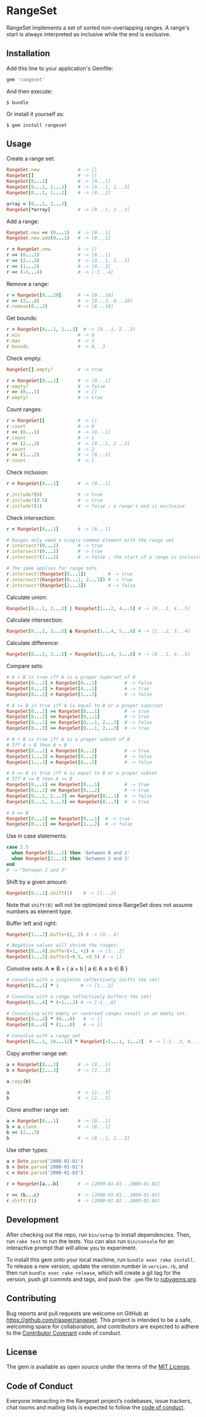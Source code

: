 # RangeSet

RangeSet implements a set of sorted non-overlapping ranges. A range's start is always interpreted as inclusive while the end is exclusive.

## Installation

Add this line to your application's Gemfile:

```ruby
gem 'rangeset'
```

And then execute:

    $ bundle

Or install it yourself as:

    $ gem install rangeset

## Usage

Create a range set:

```ruby
RangeSet.new              # -> []
RangeSet[]                # -> []
RangeSet[0...1]           # -> [0...1]
RangeSet[0...1, 2...3]    # -> [0...1, 2...3]
RangeSet[0...1, 1...2]    # -> [0...2]

array = [0...1, 2...3]
RangeSet[*array]          # -> [0...1, 2...3]
```

Add a range:

```ruby
RangeSet.new << (0...1)   # -> [0...1]
RangeSet.new.add(0...1)   # -> [0...1]

r = RangeSet.new          # -> []
r << (0...1)              # -> [0...1]
r << (2...3)              # -> [0...1, 2...3]
r << (1...2)              # -> [0...3]
r << (-1...4)             # -> [-1...4]
```

Remove a range:

```ruby
r = RangeSet[0...10]      # -> [0...10]
r >> (2...8)              # -> [0...2, 8...10]
r.remove(0...2)           # -> [8...10]
```

Get bounds:

```ruby
r = RangeSet[0...1, 2...3]  # -> [0...1, 2...3]
r.min                     # -> 0
r.max                     # -> 3
r.bounds                  # -> 0...3
```

Check empty:

```ruby
RangeSet[].empty?         # -> true

r = RangeSet[0...1]       # -> [0...1]
r.empty?                  # -> false
r >> (0...1)              # -> []
r.empty?                  # -> true
```

Count ranges:

```ruby
r = RangeSet[]            # -> []
r.count                   # -> 0
r << (0...1)              # -> [0...1]
r.count                   # -> 1
r << (2...3)              # -> [0...1, 2...3]
r.count                   # -> 2
r << (1...2)              # -> [0...3]
r.count                   # -> 1
```

Check inclusion:

```ruby
r = RangeSet[0...1]       # -> [0...1]

r.include?(0)             # -> true
r.include?(0.5)           # -> true
r.include?(1)             # -> false ; a range's end is exclusive
```

Check intersection:

```ruby
r = RangeSet[0...1]       # -> [0...1]

# Ranges only need a single common element with the range set
r.intersect?(0...1)       # -> true
r.intersect?(0...2)       # -> true
r.intersect?(1...2)       # -> false ; the start of a range is inclusive but the end exclusive

# The same applies for range sets
r.intersect?(RangeSet[0...1])        # -> true
r.intersect?(RangeSet[0...1, 2...3]) # -> true
r.intersect?(RangeSet[2...3])        # -> false
```

Calculate union:

```ruby
RangeSet[0...1, 2...3] | RangeSet[1...2, 4...5] # -> [0...3, 4...5]
```

Calculate intersection:

```ruby
RangeSet[0...2, 3...5] & RangeSet[1...4, 5...6] # -> [1...2, 3...4]
```

Calculate difference:

```ruby
RangeSet[0...2, 3...5] - RangeSet[1...4, 5...6] # -> [0...1, 4...5]
```

Compare sets:

```ruby
# A > B is true iff A is a proper superset of B
RangeSet[0...1] > RangeSet[0...1]          # -> false 
RangeSet[0...2] > RangeSet[0...1]          # -> true 
RangeSet[0...1] > RangeSet[1...3]          # -> false

# A >= B is true iff A is equal to B or a proper superset
RangeSet[0...1] >= RangeSet[0...1]         # -> true 
RangeSet[0...2] >= RangeSet[0...1]         # -> true 
RangeSet[0...1] >= RangeSet[0...1, 2...3]  # -> false
RangeSet[0...3] >= RangeSet[0...1, 2...3]  # -> true

# A < B is true iff A is a proper subset of B 
# Iff A < B then A > B
RangeSet[0...1] < RangeSet[0...2]          # -> true 
RangeSet[1...3] < RangeSet[0...2]          # -> false 
RangeSet[1...3] < RangeSet[0...2]          # -> false

# A <= B is true iff A is equal to B or a proper subset
# Iff A <= B then A >= B
RangeSet[0...1] <= RangeSet[0...1]         # -> true
RangeSet[0...1] <= RangeSet[0...2]         # -> true 
RangeSet[0...1, 2...3] <= RangeSet[0...1]  # -> false 
RangeSet[0...1, 2...3] <= RangeSet[0...3]  # -> true 

# A == B
RangeSet[0...1] == RangeSet[0...1]  # -> true
RangeSet[0...1] == RangeSet[1...2]  # -> false
```

Use in case statements:

```ruby
case 2.5
  when RangeSet[0...2] then 'between 0 and 2'
  when RangeSet[2...3] then 'between 2 and 3'
end
# -> "between 2 and 3"
```

Shift by a given amount:

```ruby
RangeSet[0...1].shift(1)    # -> [1...2] 
```

Note that `shift(0)` will not be optimized since RangeSet does not assume numbers as element type.

Buffer left and right:

```ruby
RangeSet[1...2].buffer(1, 2) # -> [0...4]

# Negative values will shrink the ranges:
RangeSet[0...4].buffer(-1, -2) # -> [1...2]
RangeSet[1...2].buffer(-0.5, -0.5) # -> []
```

Convolve sets: A ∗ B = { a + b | a ∈ A ∧ b ∈ B }

```ruby
# Convolve with a singleton (effectively shifts the set)
RangeSet[0...1] * 1        # -> [1...2]

# Convolve with a range (effectively buffers the set)
RangeSet[0...4] * (-1...2) # -> [-1...6] 

# Convolving with empty or reversed ranges result in an empty set.
RangeSet[0...4] * (0...0)   # -> []
RangeSet[0...4] * (1...0)   # -> []

# Convolve with a range set
RangeSet[0...1, 10...12] * RangeSet[-2...1, 1...2]  # -> [-2...3, 8...14] 
```

Copy another range set:

```ruby
a = RangeSet[0...1]       # -> [0...1] 
b = RangeSet[2...3]       # -> [2...3] 

a.copy(b)

a                         # -> [2...3] 
b                         # -> [2...3] 
```

Clone another range set:

```ruby
a = RangeSet[0...1]       # -> [0...1] 
b = a.clone               # -> [0...1] 
b << (2...3)
b                         # -> [0...1, 2...3] 
```

Use other types:

```ruby
a = Date.parse('2000-01-01') 
b = Date.parse('2000-01-02')
c = Date.parse('2000-01-03') 
 
r = RangeSet[a...b]       # -> [2000-01-01...2000-01-02]

r << (b...c)              # -> [2000-01-01...2000-01-03] 
r.shift!(1)               # -> [2000-01-02...2000-01-04]
```


## Development

After checking out the repo, run `bin/setup` to install dependencies. Then, run `rake test` to run the tests. You can also run `bin/console` for an interactive prompt that will allow you to experiment.

To install this gem onto your local machine, run `bundle exec rake install`. To release a new version, update the version number in `version.rb`, and then run `bundle exec rake release`, which will create a git tag for the version, push git commits and tags, and push the `.gem` file to [rubygems.org](https://rubygems.org).

## Contributing

Bug reports and pull requests are welcome on GitHub at https://github.com/rjasper/rangeset. This project is intended to be a safe, welcoming space for collaboration, and contributors are expected to adhere to the [Contributor Covenant](http://contributor-covenant.org) code of conduct.

## License

The gem is available as open source under the terms of the [MIT License](https://opensource.org/licenses/MIT).

## Code of Conduct

Everyone interacting in the Rangeset project’s codebases, issue trackers, chat rooms and mailing lists is expected to follow the [code of conduct](https://github.com/rjasper/rangeset/blob/master/CODE_OF_CONDUCT.md).
